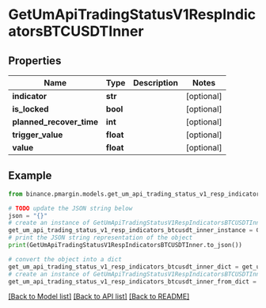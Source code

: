 # GetUmApiTradingStatusV1RespIndicatorsBTCUSDTInner


## Properties

Name | Type | Description | Notes
------------ | ------------- | ------------- | -------------
**indicator** | **str** |  | [optional] 
**is_locked** | **bool** |  | [optional] 
**planned_recover_time** | **int** |  | [optional] 
**trigger_value** | **float** |  | [optional] 
**value** | **float** |  | [optional] 

## Example

```python
from binance.pmargin.models.get_um_api_trading_status_v1_resp_indicators_btcusdt_inner import GetUmApiTradingStatusV1RespIndicatorsBTCUSDTInner

# TODO update the JSON string below
json = "{}"
# create an instance of GetUmApiTradingStatusV1RespIndicatorsBTCUSDTInner from a JSON string
get_um_api_trading_status_v1_resp_indicators_btcusdt_inner_instance = GetUmApiTradingStatusV1RespIndicatorsBTCUSDTInner.from_json(json)
# print the JSON string representation of the object
print(GetUmApiTradingStatusV1RespIndicatorsBTCUSDTInner.to_json())

# convert the object into a dict
get_um_api_trading_status_v1_resp_indicators_btcusdt_inner_dict = get_um_api_trading_status_v1_resp_indicators_btcusdt_inner_instance.to_dict()
# create an instance of GetUmApiTradingStatusV1RespIndicatorsBTCUSDTInner from a dict
get_um_api_trading_status_v1_resp_indicators_btcusdt_inner_from_dict = GetUmApiTradingStatusV1RespIndicatorsBTCUSDTInner.from_dict(get_um_api_trading_status_v1_resp_indicators_btcusdt_inner_dict)
```
[[Back to Model list]](../README.md#documentation-for-models) [[Back to API list]](../README.md#documentation-for-api-endpoints) [[Back to README]](../README.md)


